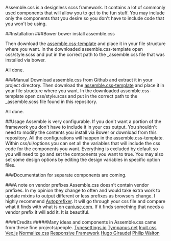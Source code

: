 Assemble.css is a designless scss framework. It contains a lot of commonly used components that will allow you to get
 to the fun stuff. You may include only the components that you desire so you don't have to
 include code that you won't be using.


##Installation
###Bower
    bower install assemble.css

Then download the <a href="http://github.com/lukelarsen/assemble.css-template">assemble.css-template</a> and place it
 in your file structure where you want. In the
downloaded assemble.css-template open css/style.scss and put in the correct path to the _assemble.css file that was
installed via bower.

All done.

###Manual
Download assemble.css from Github and extract it in your project directory. Then download the
<a href="http://github.com/lukelarsen/assemble.css-template">assemble.css-template</a> and place it in your file
structure where you want. In the downloaded assemble.css-template open css/style.scss and put in the correct path to
the _assemble.scss file found in this repository.

All done.

##Usage
Assemble is very configurable. If you don't want a portion of the framework you don't have to include it in your css
output. You shouldn't need to modify the contents you install via Bower or download from this repository. All the
configurations will happen in the assemble.css-template. Within css/ui/options you can set all the variables that
will include the css code for the components you want. Everything is excluded by default so you will need to go and
set the components you want to true. You may also set some design options by editing the design variables in specific
option files.

###Documentation for separate components are coming.

###A note on vendor prefixes
Assemble.css doesn't contain vendor prefixes. In my opinion they change to often and would take extra work to update
 mixins to output different or less prefixes as browsers change. I highly recommend
 <a href="https://github.com/ai/autoprefixer" target="_blank">Autoprefixer</a>. It  will go through your css file and
 compare what it finds with what is on <a href="http://caniuse.com" target="_blank">caniuse.com</a>. If it finds
 something that needs a vendor prefix it will add it. It is beautiful.


####Credits
#####Many ideas and components in Assemble.css came from these fine projects/people.
<a href="http://typesettings.io/" target="_blank">Typesettings.io</a>
<a href="http://tympanus.net/" target="_blank">Tympanus.net</a>
<a href="http://inuitcss.com/" target="_blank">Inuit.css</a>
<a href="https://github.com/HubSpot/vex" target="_blank">Vex.js</a>
<a href="http://necolas.github.io/normalize.css/" target="_blank">Normalize.css</a>
<a href="http://responsivebp.com/" target="_blank">Responsive Framework</a>
<a href="http://hugogiraudel.com/" target="_blank">Hugo Giraudel</a>
<a href="http://philipwalton.com/" target="_blank">Philip Walton</a>